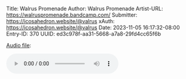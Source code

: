Title: Walrus Promenade
Author: Walrus Promenade
Artist-URL: https://walruspromenade.bandcamp.com/
Submitter: https://icosahedron.website/@valrus
xAuth: https://icosahedron.website/@valrus
Date: 2023-11-05 16:17:32-08:00
Entry-ID: 370
UUID: ed3c978f-aa31-5668-a7a8-29fd4cc65f6b

<!-- https://ian.mccowan.space/assets/music/novembeat2023/01.mp3 -->
[Audio file](https://ian.mccowan.space/assets/music/novembeat2023/01.mp3):

<audio controls="" src="https://ian.mccowan.space/assets/music/novembeat2023/01.mp3" type="audio/mp3"><a href="https://ian.mccowan.space/assets/music/novembeat2023/01.mp3">Play audio</a></audio>


